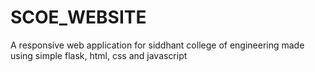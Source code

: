 # SCOE_WEBSITE
A responsive web application for siddhant college of engineering made using simple flask, html, css and javascript 

